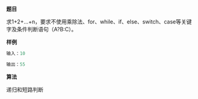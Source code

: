 **题目**  

求1+2+…+n，要求不使用乘除法、for、while、if、else、switch、case等关键字及条件判断语句（A?B:C）。

**样例**  

```python
输入：10

输出：55
```

**算法**  

递归和短路判断